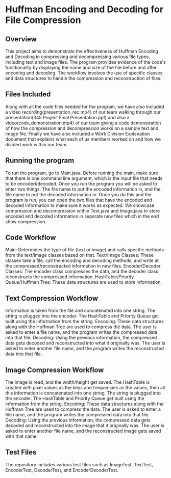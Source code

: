 # Huffman Encoding and Decoding for File Compression

## Overview
This project aims to demonstrate the effectiveness of Huffman Encoding and Decoding in compressing and decompressing various file types, including text and image files. The program provides evidence of the code's functionality by displaying the name and size of the file before and after encoding and decoding. The workflow involves the use of specific classes and data structures to handle the compression and reconstruction of files.

## Files Included
Along with all the code files needed for the program, we have also included a video recording(presentation_rec.mp4) of our team walking through our presentation(345 Project Final Presentation.ppt) and also a video(code_demonstration.mp4) of our team giving a code demonstration of how the compression and decompression works on a sample text and image file. Finally we have also included a Work Division Explanation document that explains what each of us members worked on and how we divided work within our team.

## Running the program
To run the program, go to Main.java. Before running the main, make sure that there is one command line argument, which is the input file that needs to be encoded/decoded. Once you run the program you will be asked to enter two things: The file name to put the encoded information in, and the file name to put the decoded information in. Once you do this and the program is run, you can open the two files that have the encoded and decoded information to make sure it works as expected. We showcase compression and decompression within Text.java and Image.java to store encoded and decoded information in separate new files which in the end show compression.

## Code Workflow
Main: Determines the type of file (text or image) and calls specific methods from the text/image classes based on that.
Text/Image Classes: These classes take a file, call the encoding and decoding methods, and write all the compressed/reconstructed information in new files.
Encoder/Decoder Classes: The encoder class compresses the data, and the decoder class reconstructs the compressed information.
HashTable/Priority Queue/Huffman Tree: These data structures are used to store information.

## Text Compression Workflow
Information is taken from the file and concatenated into one string.
The string is plugged into the encoder. The HashTable and Priority Queue get built using the information from the string.
Encoding: These data structures along with the Huffman Tree are used to compress the data.
The user is asked to enter a file name, and the program writes the compressed data into that file.
Decoding: Using the previous information, the compressed data gets decoded and reconstructed into what it originally was.
The user is asked to enter another file name, and the program writes the reconstructed data into that file.

## Image Compression Workflow
The image is read, and the width/height get saved. The HashTable is created with pixel values as the keys and frequencies as the values, then all this information is concatenated into one string.
The string is plugged into the encoder. The HashTable and Priority Queue get built using the information from the string.
Encoding: These data structures along with the Huffman Tree are used to compress the data.
The user is asked to enter a file name, and the program writes the compressed data into that file.
Decoding: Using the previous information, the compressed data gets decoded and reconstructed into the image that it originally was.
The user is asked to enter another file name, and the reconstructed image gets saved with that name.

## Test Files
The repository includes various test files such as ImageTest, TextTest, EncoderTest, DecoderTest, and EncoderDecoderTest.
